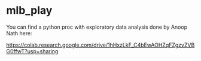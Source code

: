 # mlb_play

You can find a python proc with exploratory data analysis done by Anoop Nath here:

https://colab.research.google.com/drive/1hHxzLkF_C4bEwAOHZqFZgzvZVBG0ffwT?usp=sharing

